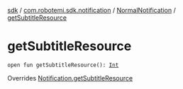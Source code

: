 [sdk](../../index.md) / [com.robotemi.sdk.notification](../index.md) / [NormalNotification](index.md) / [getSubtitleResource](./get-subtitle-resource.md)

# getSubtitleResource

`open fun getSubtitleResource(): `[`Int`](https://kotlinlang.org/api/latest/jvm/stdlib/kotlin/-int/index.html)

Overrides [Notification.getSubtitleResource](../-notification/get-subtitle-resource.md)

